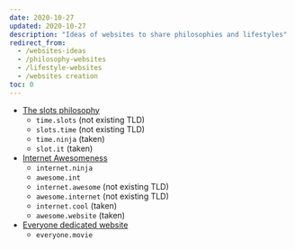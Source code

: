 ```yaml
---
date: 2020-10-27
updated: 2020-10-27
description: "Ideas of websites to share philosophies and lifestyles"
redirect_from:
  - /websites-ideas
  - /philosophy-websites
  - /lifestyle-websites
  - /websites creation
toc: 0
---
```

- [The slots philosophy](/slots)
	- `time.slots` (not existing TLD)
	- `slots.time` (not existing TLD)
	- `time.ninja` (taken)
	- `slot.it` (taken)
- [Internet Awesomeness](https://t.me/internet_awesomeness)
	- `internet.ninja`
	- `awesome.int`
	- `internet.awesome` (not existing TLD)
	- `awesome.internet` (not existing TLD)
	- `internet.cool` (taken)
	- `awesome.website` (taken)
- [Everyone dedicated website](/Everyone)
	- `everyone.movie`
